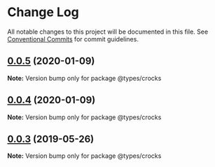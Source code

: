# Change Log

All notable changes to this project will be documented in this file.
See [Conventional Commits](https://conventionalcommits.org) for commit guidelines.

## [0.0.5](https://github.com/bennypowers/apollo-elements/compare/@types/crocks@0.0.3...@types/crocks@0.0.5) (2020-01-09)

**Note:** Version bump only for package @types/crocks





## [0.0.4](https://github.com/bennypowers/apollo-elements/compare/@types/crocks@0.0.3...@types/crocks@0.0.4) (2020-01-09)

**Note:** Version bump only for package @types/crocks





## [0.0.3](https://github.com/apollo-elements/apollo-elements/compare/@types/crocks@0.0.2...@types/crocks@0.0.3) (2019-05-26)

**Note:** Version bump only for package @types/crocks
